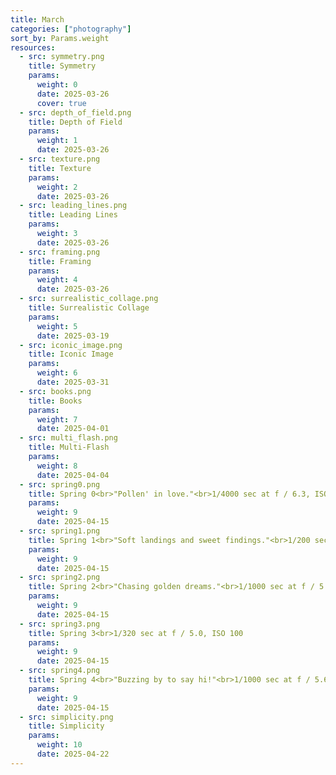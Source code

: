 ```yaml
---
title: March
categories: ["photography"]
sort_by: Params.weight
resources:
  - src: symmetry.png
    title: Symmetry
    params:
      weight: 0
      date: 2025-03-26
      cover: true
  - src: depth_of_field.png
    title: Depth of Field
    params:
      weight: 1
      date: 2025-03-26
  - src: texture.png
    title: Texture
    params:
      weight: 2
      date: 2025-03-26
  - src: leading_lines.png
    title: Leading Lines
    params:
      weight: 3
      date: 2025-03-26
  - src: framing.png
    title: Framing
    params:
      weight: 4
      date: 2025-03-26
  - src: surrealistic_collage.png
    title: Surrealistic Collage
    params:
      weight: 5
      date: 2025-03-19
  - src: iconic_image.png
    title: Iconic Image
    params:
      weight: 6
      date: 2025-03-31
  - src: books.png
    title: Books
    params:
      weight: 7
      date: 2025-04-01
  - src: multi_flash.png
    title: Multi-Flash
    params:
      weight: 8
      date: 2025-04-04
  - src: spring0.png
    title: Spring 0<br>"Pollen' in love."<br>1/4000 sec at f / 6.3, ISO 1600
    params:
      weight: 9
      date: 2025-04-15
  - src: spring1.png
    title: Spring 1<br>"Soft landings and sweet findings."<br>1/200 sec at f / 6.3, ISO 100
    params:
      weight: 9
      date: 2025-04-15
  - src: spring2.png
    title: Spring 2<br>"Chasing golden dreams."<br>1/1000 sec at f / 5.0, ISO 400
    params:
      weight: 9
      date: 2025-04-15
  - src: spring3.png
    title: Spring 3<br>1/320 sec at f / 5.0, ISO 100
    params:
      weight: 9
      date: 2025-04-15
  - src: spring4.png
    title: Spring 4<br>"Buzzing by to say hi!"<br>1/1000 sec at f / 5.6, ISO 400
    params:
      weight: 9
      date: 2025-04-15
  - src: simplicity.png
    title: Simplicity
    params:
      weight: 10
      date: 2025-04-22
---
```

